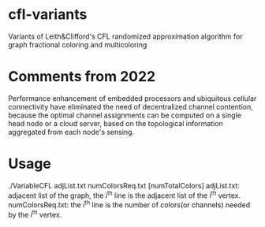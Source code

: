 # cfl-variants
Variants of Leith&amp;Clifford's CFL randomized approximation algorithm for graph fractional coloring and multicoloring

# Comments from 2022
Performance enhancement of embedded processors and ubiquitous cellular connectivity have eliminated the need of decentralized channel contention, because the optimal channel assignments can be computed on a single head node or a cloud server, based on the topological information aggregated from each node's sensing.

# Usage
  ./VariableCFL adjList.txt numColorsReq.txt [numTotalColors]
adjList.txt: adjacent list of the graph, the i<sup>th</sup> line is the adjacent list of the i<sup>th</sup> vertex.
numColorsReq.txt: the i<sup>th</sup> line is the number of colors(or channels) needed by the i<sup>th</sup> vertex.
